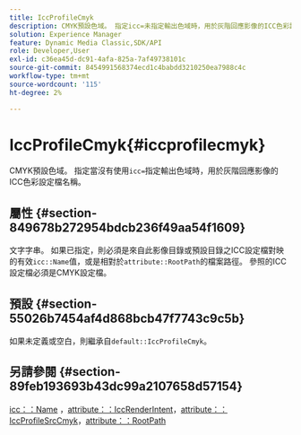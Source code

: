 ```yaml
---
title: IccProfileCmyk
description: CMYK預設色域。 指定icc=未指定輸出色域時，用於灰階回應影像的ICC色彩設定檔名稱。
solution: Experience Manager
feature: Dynamic Media Classic,SDK/API
role: Developer,User
exl-id: c36ea45d-dc91-4afa-825a-7af49738101c
source-git-commit: 8454991568374ecd1c4babdd3210250ea7988c4c
workflow-type: tm+mt
source-wordcount: '115'
ht-degree: 2%

---
```


# IccProfileCmyk{#iccprofilecmyk}

CMYK預設色域。 指定當沒有使用`icc=`指定輸出色域時，用於灰階回應影像的ICC色彩設定檔名稱。

## 屬性 {#section-849678b272954bdcb236f49aa54f1609}

文字字串。 如果已指定，則必須是來自此影像目錄或預設目錄之ICC設定檔對映的有效`icc::Name`值，或是相對於`attribute::RootPath`的檔案路徑。 參照的ICC設定檔必須是CMYK設定檔。

## 預設 {#section-55026b7454af4d868bcb47f7743c9c5b}

如果未定義或空白，則繼承自`default::IccProfileCmyk`。

## 另請參閱 {#section-89feb193693b43dc99a2107658d57154}

[icc：：Name](../../../../../ir-api/material-cat/image-rendering-api-ref/c-ir-material-catalog/c-ir-icc-profile-map-reference/r-ir-name-icc.md#reference-7a293ede360e433782575f8f6a562ac2) ，[attribute：：IccRenderIntent](../../../../../ir-api/material-cat/image-rendering-api-ref/c-ir-material-catalog/c-ir-attributes-reference/r-ir-iccrenderintent.md#reference-3b80b7a4c25545a593c5076f318b5c40)，[attribute：：IccProfileSrcCmyk](../../../../../ir-api/material-cat/image-rendering-api-ref/c-ir-material-catalog/c-ir-attributes-reference/r-ir-iccprofilesrccmyk.md#reference-0256cae955404ebc92d5d0d1fa095ea2)，[attribute：：RootPath](../../../../../ir-api/material-cat/image-rendering-api-ref/c-ir-material-catalog/c-ir-attributes-reference/r-ir-rootpath.md#reference-a4d7c96b62e14fcbad1740c702f160f3)
